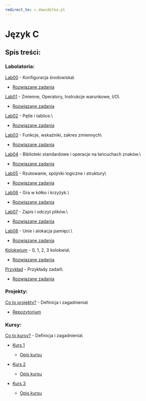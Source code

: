 ```yaml
---
redirect_to: c.dawidolko.pl
---
```


# Język C

## Spis treści:

### Labolatoria:

[Lab00](LAB00/README.md) - Konfiguracja środowiska\
 - [Rozwiązane zadania](https://github.com/dawidolko/Programming-C/tree/main/LAB00)

[Lab01](LAB01/README.md) - Zmienne, Operatory, Instrukcje warunkowe, I/O\
 - [Rozwiązane zadania](https://github.com/dawidolko/Programming-C/tree/main/LAB01)

[Lab02](LAB02/README.md) - Pętle i tablice.\
 - [Rozwiązane zadania](https://github.com/dawidolko/Programming-C/tree/main/LAB02)

[Lab03](LAB03/README.md) - Funkcje, wskaźniki, zakres zmiennych\
 - [Rozwiązane zadania](https://github.com/dawidolko/Programming-C/tree/main/LAB03)

[Lab04](LAB04/README.md) - Biblioteki standardowe i operacje na łańcuchach znaków.\
 - [Rozwiązane zadania](https://github.com/dawidolko/Programming-C/tree/main/LAB04)

[Lab05](LAB05/README.md) - Rzutowanie, spójniki logiczne  i struktury\
 - [Rozwiązane zadania](https://github.com/dawidolko/Programming-C/tree/main/LAB05)

[Lab06](LAB06/README.md) - Gra w kółko i krzyżyk.\
 - [Rozwiązane zadania](https://github.com/dawidolko/Programming-C/tree/main/LAB06)

[Lab07](LAB07/README.md) - Zapis i odczyt plików.\
 - [Rozwiązane zadania](https://github.com/dawidolko/Programming-C/tree/main/LAB07)

[Lab08](LAB08/README.md) - Unie i alokacja pamięci.\
 - [Rozwiązane zadania](https://github.com/dawidolko/Programming-C/tree/main/LAB08)

[Kolokwium](KOLOKWIUM/README.md) - 0, 1, 2, 3 kolokwia\
 - [Rozwiązane zadania](https://github.com/dawidolko/Programming-C/tree/main/Kolokwium)

[Przykład](Example_tasks/README.md) - Przykłady zadań\
 - [Rozwiązane zadania](https://github.com/dawidolko/Programming-C/tree/main/Example_tasks)

### Projekty:

[Co to projekty?](projects/README.md) - Definicja i zagadnienia\
 - [Repozytorium](https://github.com/dawidolko/Programming-C/tree/main/projects)

### Kursy:

[Co to kursy?](courses/README.md) - Definicja i zagadnienia\
- [Kurs 1](https://github.com/dawidolko/Programming-C/tree/main/courses/Course1)
  - [Opis kursu](courses/Course1/README.md)
  
- [Kurs 2](https://github.com/dawidolko/Programming-C/tree/main/courses/Course1)
  - [Opis kursu](courses/Course2/README.md)
  
- [Kurs 3](https://github.com/dawidolko/Programming-C/tree/main/courses/Course1)
  - [Opis kursu](courses/Course3/README.md)



